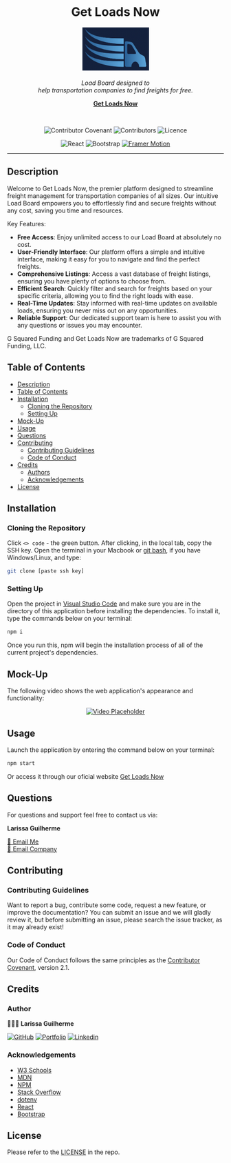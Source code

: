 <h1 align='center'> Get Loads Now </h1>

<p align='center'>
    <img src='./src/assets/logo.png' alt='logo' width='155px' height='100px' />
  <br><br>
  <i> Load Board designed to
    <br> help transportation companies to find freights for free.</i>
  <br>
</p>

<p align='center'>
  <a href='https://getloadsnow.com/'><strong> Get Loads Now </strong></a>
  <br>
</p>

<br>

<div align='center'>

![Contributor Covenant](https://img.shields.io/badge/Contributor%20Covenant-2.1-ff69b4.svg)
![Contributors](https://img.shields.io/github/contributors/larigens/getloadsnow?style=plastic&color=ff69b4)
![Licence](https://img.shields.io/static/v1?label=License&message=Apache-2.0&color=ff69b4)

</div>

<div align='center'>

![React](https://img.shields.io/badge/React-61DAFB?logo=react&logoColor=white)
![Bootstrap](https://img.shields.io/badge/Bootstrap-4b0082?logo=bootstrap&logoColor=white)
[![Framer Motion](https://img.shields.io/badge/Framer_Motion-000000?logo=framer&logoColor=white)](https://www.framer.com/motion/)


</div>

---

## Description

Welcome to Get Loads Now, the premier platform designed to streamline freight management for transportation companies of all sizes. Our intuitive Load Board empowers you to effortlessly find and secure freights without any cost, saving you time and resources.

Key Features:

 - **Free Access**: Enjoy unlimited access to our Load Board at absolutely no cost.
 - **User-Friendly Interface**: Our platform offers a simple and intuitive interface, making it easy for you to navigate and find the perfect freights.
 - **Comprehensive Listings**: Access a vast database of freight listings, ensuring you have plenty of options to choose from.
 - **Efficient Search**: Quickly filter and search for freights based on your specific criteria, allowing you to find the right loads with ease.
 - **Real-Time Updates**: Stay informed with real-time updates on available loads, ensuring you never miss out on any opportunities.
 - **Reliable Support**: Our dedicated support team is here to assist you with any questions or issues you may encounter.

G Squared Funding and Get Loads Now are trademarks of G Squared Funding, LLC.

## Table of Contents

- [Description](#description)
- [Table of Contents](#table-of-contents)
- [Installation](#installation)
  - [Cloning the Repository](#cloning-the-repository)
  - [Setting Up](#setting-up)
- [Mock-Up](#mock-up)
- [Usage](#usage)
- [Questions](#questions)
- [Contributing](#contributing)
  - [Contributing Guidelines](#contributing-guidelines)
  - [Code of Conduct](#code-of-conduct)
- [Credits](#credits)
  - [Authors](#authors)
  - [Acknowledgements](#acknowledgements)
- [License](#license)

## Installation

### Cloning the Repository

Click `<> code` - the green button. After clicking, in the local tab, copy the SSH key. Open the terminal in your Macbook or [git bash](https://git-scm.com/downloads), if you have Windows/Linux, and type:

```bash
git clone [paste ssh key]
```

### Setting Up

Open the project in [Visual Studio Code](https://code.visualstudio.com/download) and make sure you are in the directory of this application before installing the dependencies. To install it, type the commands below on your terminal:

```bash
npm i
```

Once you run this, npm will begin the installation process of all of the current project's dependencies.

## Mock-Up

The following video shows the web application's appearance and functionality:

<div align='center'>

[![Video Placeholder](https://play.vidyard.com/HEJmKbU1AzjYxcDWWHaLTy.jpg)](https://share.vidyard.com/watch/HEJmKbU1AzjYxcDWWHaLTy?)

</div>

## Usage

Launch the application by entering the command below on your terminal:

```bash
npm start
```

Or access it through our oficial website [Get Loads Now](https://getloadsnow.com/)

## Questions

For questions and support feel free to contact us via:

**Larissa Guilherme**

<a href='mailto:larigens@gmail.com'>📧 Email Me </a>
<br>
<a href='mailto:larigens@gsquaredfunding.com'>📧 Email Company </a>

## Contributing

### Contributing Guidelines

Want to report a bug, contribute some code, request a new feature, or improve the documentation? You can submit an issue and we will gladly review it, but before submitting an issue, please search the issue tracker, as it may already exist!

### Code of Conduct

Our Code of Conduct follows the same principles as the [Contributor Covenant](https://www.contributor-covenant.org/version/2/1/code_of_conduct/), version 2.1.

## Credits

### Author

👩🏻‍💻 **Larissa Guilherme**

[![GitHub](https://img.shields.io/badge/GitHub-000?style=flat&logo=github)](https://github.com/larigens)
[![Portfolio](https://img.shields.io/badge/portfolio-000?style=flat&logo=ko-fi&logoColor=white)](https://larigens.github.io/laricodes/)
[![Linkedin](https://img.shields.io/badge/linkedin-0A66C2?style=flat&logo=linkedin&logoColor=white)](https://www.linkedin.com/in/larigens/)


### Acknowledgements

- [W3 Schools](https://www.w3schools.com)
- [MDN](https://developer.mozilla.org/en-US/)
- [NPM](https://www.npmjs.com/)
- [Stack Overflow](https://stackoverflow.com/)
- [dotenv](https://www.npmjs.com/package/dotenv)
- [React](https://react.dev/learn)
- [Bootstrap](https://getbootstrap.com/docs/5.3/getting-started/introduction/)

## License

Please refer to the [LICENSE](https://choosealicense.com/licenses/apache-2.0/) in the repo.
